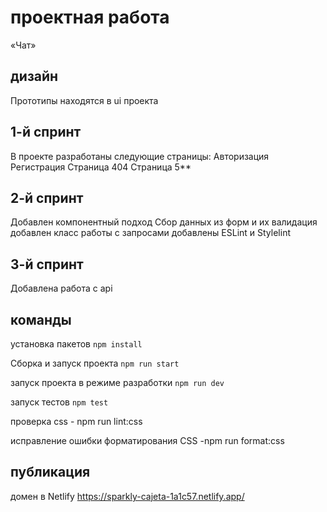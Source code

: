 # проектная работа

«Чат»

## дизайн

Прототипы находятся в ui проекта

## 1-й спринт

В проекте разработаны следующие страницы:
Авторизация
Регистрация
Страница 404
Страница 5\*\*

## 2-й спринт

Добавлен компонентный подход
Сбор данных из форм и их валидация
добавлен класс работы с запросами
добавлены ESLint и Stylelint

## 3-й спринт

Добавлена работа с api

## команды

установка пакетов `npm install`

Сборка и запуск проекта `npm run start`

запуск проекта в режиме разработки `npm run dev`

запуск тестов `npm test`

проверка css - npm run lint:css

исправление ошибки форматирования CSS -npm run format:css

## публикация

домен в Netlify https://sparkly-cajeta-1a1c57.netlify.app/
